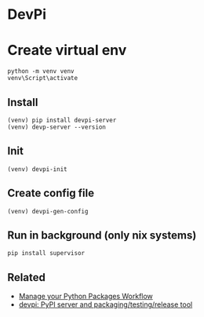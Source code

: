 # DevPi

# Create virtual env

```shell
python -m venv venv
venv\Script\activate
```

## Install

```shell
(venv) pip install devpi-server
(venv) devp-server --version
```

## Init

```shell
(venv) devpi-init
```

## Create config file

```shell
(venv) devpi-gen-config
```

## Run in background (only nix systems)

```shell
pip install supervisor
```

## Related

- [Manage your Python Packages Workflow](https://www.devpi.net/)
- [devpi: PyPI server and packaging/testing/release tool](https://devpi.net/docs/devpi/devpi/stable/%2Bd/index.html)
